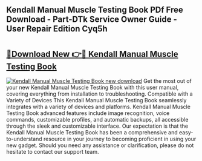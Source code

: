 ## Kendall Manual Muscle Testing Book PDf Free Download - Part-DTk Service Owner Guide - User Repair Edition Cyq5h

# <h2><a href="http://bc38070.oget.top/?id=Kendall+Manual+Muscle+Testing+Book">🔗Download New 👉🔴 Kendall Manual Muscle Testing Book</a></h2>

[![Kendall Manual Muscle Testing Book new download](https://i.imgur.com/5g1atiW.png)](http://bc38070.oget.top/?id=Kendall+Manual+Muscle+Testing+Book)
Get the most out of your new Kendall Manual Muscle Testing Book with this user manual, covering everything from installation to troubleshooting. Compatible with a Variety of Devices This Kendall Manual Muscle Testing Book seamlessly integrates with a variety of devices and platforms. Kendall Manual Muscle Testing Book advanced features include image recognition, voice commands, customizable profiles, and automatic backups, all accessible through the sleek and customizable interface. Our expectation is that the Kendall Manual Muscle Testing Book has been a comprehensive and easy-to-understand resource in your journey to becoming proficient in using your new gadget. Should you need any assistance or clarification, please do not hesitate to contact our support team.
